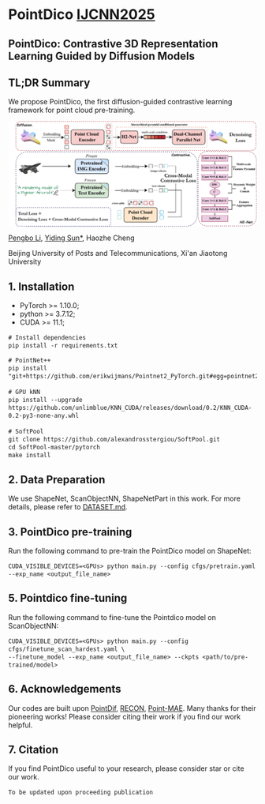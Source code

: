 # PointDico [IJCNN2025](https://2025.ijcnn.org/) 

## PointDico: Contrastive 3D Representation Learning Guided by Diffusion Models 
## TL;DR Summary
We propose PointDico, the first diffusion-guided contrastive learning framework for point cloud pre-training.


<div  align="center">    
 <img src="./figure/pipeline.pdf" width = "666"  align=center />
</div>

[Pengbo Li](https://github.com/420688166), [Yiding Sun*](https://github.com/Issac-Sun), Haozhe Cheng

Beijing University of Posts and Telecommunications, 
Xi'an Jiaotong University
## 1. Installation
- PyTorch >= 1.10.0;
- python >= 3.7.12;
- CUDA >= 11.1;

```
# Install dependencies
pip install -r requirements.txt
```

```
# PointNet++
pip install "git+https://github.com/erikwijmans/Pointnet2_PyTorch.git#egg=pointnet2_ops&subdirectory=pointnet2_ops_lib"

# GPU kNN
pip install --upgrade https://github.com/unlimblue/KNN_CUDA/releases/download/0.2/KNN_CUDA-0.2-py3-none-any.whl

# SoftPool
git clone https://github.com/alexandrosstergiou/SoftPool.git
cd SoftPool-master/pytorch
make install
```

## 2. Data Preparation

We use ShapeNet, ScanObjectNN, ShapeNetPart in this work. For more details, please refer to [DATASET.md](./DATASET.md).

## 3. PointDico pre-training

Run the following command to pre-train the PointDico model on ShapeNet:
```
CUDA_VISIBLE_DEVICES=<GPUs> python main.py --config cfgs/pretrain.yaml --exp_name <output_file_name>
```

## 5. Pointdico fine-tuning
Run the following command to fine-tune the Pointdico model on ScanObjectNN:
```
CUDA_VISIBLE_DEVICES=<GPUs> python main.py --config cfgs/finetune_scan_hardest.yaml \
--finetune_model --exp_name <output_file_name> --ckpts <path/to/pre-trained/model>
```

## 6. Acknowledgements

Our codes are built upon [PointDif](https://github.com/zhengxiaozx/PointDif/tree/main), [RECON](https://github.com/qizekun/ReCon), [Point-MAE](https://github.com/Pang-Yatian/Point-MAE/tree/main). Many thanks for their pioneering works! Please consider citing their work if you find our work helpful.

## 7. Citation
If you find PointDico useful to your research, please consider star or cite our work.
```
To be updated upon proceeding publication
```